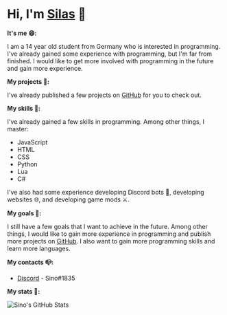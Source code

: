 <!--
    Mein Persöhnlicher README.md für mein GitHub Profil.

    Das möchte ich einbringen:
        -   [x]  Ein paar Informationen über mich
        -   [x]  Ein paar Informationen über meine Projekte
        -   [x]  Ein paar Informationen über meine Skills
        -   [x]  Ein paar Informationen über meine Ziele
-->

# Hi, I'm [Silas](https://github.com/Sino1507) 👋

<!--
    Ich bin ein 14 Jahre alter Schüler aus Deutschland, der sich für die Programmierung interessiert.
    Ich habe schon ein paar Erfahrungen mit der Programmierung gesammelt, aber ich bin noch lange nicht am Ende.
    Ich möchte mich in Zukunft noch weiter mit der Programmierung beschäftigen und noch mehr Erfahrungen sammeln.
-->

**It's me 😄:**
<!---->
I am a 14 year old student from Germany who is interested in programming. I've already gained some experience with programming, but I'm far from finished. I would like to get more involved with programming in the future and gain more experience.

<!--
    Ich habe schon ein paar Projekte auf [GitHub](https://github.com/Sino1507) veröffentlicht, die du dir gerne anschauen kannst.
-->

**My projects 💫:**
<!---->

I've already published a few projects on [GitHub](https://github.com/Sino1507) for you to check out.

<!--
    Ich habe schon ein paar Skills in der Programmierung gesammelt.
    Unter anderem behersche ich JavaScript, HTML, CSS, Python und ein bisschen C#.
    Ich habe auch schon ein paar Erfahrungen mit der Entwicklung von Discord Bots, der Entwicklung von Webseiten und der Entwicklung von Game Mods gesammelt.
-->

**My skills 🔧:**
<!---->
I've already gained a few skills in programming. Among other things, I master:
<!-- Aufzählung -->
- JavaScript 
- HTML
- CSS
- Python
- Lua
- C#
<!-- Ende -->
I've also had some experience developing Discord bots 🤖, developing websites 🌐, and developing game mods ⚔️.

<!--
    Ich habe noch ein paar Ziele, die ich in Zukunft erreichen möchte.
    Unter anderem möchte ich noch mehr Erfahrungen in der Programmierung sammeln und noch mehr Projekte auf [GitHub](https://github.com/Sino1507)
    veröffentlichen. Ich möchte auch noch mehr Skills in der Programmierung sammeln und noch mehr Sprachen lernen.
-->

**My goals 💭:**
<!---->
I still have a few goals that I want to achieve in the future. Among other things, I would like to gain more experience in programming and publish more projects on [GitHub](https://github.com/Sino1507). I also want to gain more programming skills and learn more languages.

<!---->
**My contacts 📪:**
<!-- Aufzählung -->
- [Discord](https://discord.com/) - Sino#1835

**My stats 📜:**
<!---->
<img align="left" alt="Sino's GitHub Stats" src="https://github-readme-stats.vercel.app/api?username=Sino1507&show_icons=true&theme=tokyonight" />
